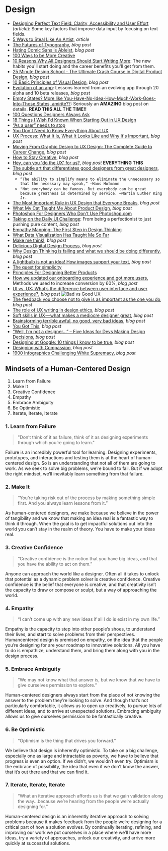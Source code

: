 # Design    

* [Designing Perfect Text Field: Clarity, Accessibility and User Effort](https://uxplanet.org/designing-perfect-text-field-clarity-accessibility-and-user-effort-d03c1e26004b) (_article_): Some key factors that improve data input by focusing on text fields.    
* [5 Ways to Steal Like An Artist](https://medium.com/the-mission/5-ways-to-steal-like-an-artist-a505942bf344#), _article_  
* [The Futures of Typography](https://robinrendle.com/essays/futures-of-typography), _blog post_  
* [Hating Comic Sans is Ableist](https://theestablishment.co/hating-comic-sans-is-ableist-bc4a4de87093), _blog post_  
* [100 Ways to be More Creative](https://medium.com/the-mission/100-ways-to-be-more-creative-bbaa99643fe5)  
* [10 Reasons Why All Designers Should Start Writing More](https://blog.prototypr.io/10-reasons-why-all-designers-should-start-writing-more-f34646a6e06b): The new habits you'll start doing and the career benefits you'll get from them.  
* [25 Minute Design School - The Ultimate Crash Course in Digital Product Design](https://medium.muz.li/23-minute-design-school-6c938dd97f2b), _blog post_  
* [10 Basic Principles of Visual Design](https://blog.prototypr.io/10-basic-principles-of-visual-design-55b86b9f7241), _blog post_ 
* [Evolution of an app](https://m.timingapp.com/evolution-of-a-mac-app-through-20-alphas-and-10-betas-4380f69d8ee1): Lessons learned from an evolving app through 20 alpha and 10 beta releases, _blog post_
* [Empty States? More like You-Have-No-Idea-How-Much-Work-Goes-Into-Those States, amirite??](https://ux.shopify.com/empty-states-more-like-you-have-no-idea-how-much-work-goes-into-those-states-amirite-e0102f58b64e): Seriously an **AMAZING** blog post on details. **READ THIS ALL THE TIME!!**  
* [100 Questions Designers Always Ask](https://medium.com/ux-power-tools/100-questions-designers-always-ask-8b9f441bcd35)  
* [18 Things I Wish I'd Known When Starting Out in UX Design](https://medium.springboard.com/17-things-you-need-to-know-starting-out-in-ux-design-216505f2f1d3)  
* [“As a user” needs to stop](https://blog.prototypr.io/stop-it-with-as-a-user-5feb9b38d920)
* [You Don't Need to Know Everything About UX](https://uxdesign.cc/you-dont-need-to-know-everything-about-ux-9b7abd686ef0)  
* [UX Process: What It Is, What It Looks Like and Why It's Important](https://medium.com/thinking-design/ux-process-what-it-is-what-it-looks-like-and-why-its-important-290640e69531), _blog post_  
* [Moving From Graphic Design to UX Design: The Complete Guide to Career Change](https://medium.com/thinking-design/moving-from-graphic-design-to-ux-design-the-complete-guide-to-career-change-ce645b68f858), _blog post_    
* [How to Stay Creative](https://blog.prototypr.io/how-to-stay-creative-1a70ea0f9ca5), _blog post_  
* [Hey, can you 'do the UX' for us?](https://uxdesign.cc/hey-can-you-do-the-ux-for-us-432a38eac295), _blog post_ **EVERYTHING THIS**  
* [The subtle art that differentiates good designers from great designers](https://uxplanet.org/the-subtle-art-that-differentiates-good-designers-from-great-designers-1ad3557b4c4), _blog post_  
  * `“The ability to simplify means to eliminate the unnecessary so that the necessary may speak,” ―Hans Hofmann`  
  * `"Not everybody can be famous. But everybody can be great because greatness is determined by service. ―Martin Luther King Jr.`
* [The Most Important Rule in UX Design that Everyone Breaks](https://blog.prototypr.io/the-most-important-rule-in-ux-design-that-everyone-breaks-1c1cb188931), _blog post_  
* [What My Cat Taught Me About Product Design](https://blog.prototypr.io/what-my-cat-taught-me-about-product-design-f2c6b5037ddb), _blog post_  
* [Photoshop For Designers Who Don't Use Photoshop.com](https://photoshopfordesignerswhodontusephotoshop.com)  
* [Taking on the Daily UI Challenge](https://blog.prototypr.io/taking-on-the-daily-ui-challenge-f49fc70632ea?ref=prototyprio): From being a perfectionist to just pushing pure content, _blog post_  
* [Empathy Mapping: The First Step in Design Thinking](https://www.nngroup.com/articles/empathy-mapping)  
* [What Data Visualization Has Taught Me So Far](https://hackernoon.com/what-data-visualisation-has-taught-me-so-far-daf750dcfbab)  
* [Make me think!](https://blog.prototypr.io/make-me-think-90b46aa50513), _blog post_  
* [Delicious Digital Design Process](https://medium.com/zajnocrew/delicious-digital-design-process-d16fdc3660d8), _blog post_  
* [Why Design Thinking is failing and what we should be doing differently](https://uxdesign.cc/why-design-thinking-is-failing-and-what-we-should-be-doing-differently-c8842f843b44), _blog post_  
* [A lightbulb is not an idea! How images support your text](https://medium.com/personal-growth/a-lightbulb-is-not-an-idea-549e83514587), _blog post_  
* [The quest for simplicity](https://uxdesign.cc/the-quest-for-simplicity-5c31ae2c553f)  
* [Principles For Designing Better Products](https://uxplanet.org/principles-for-designing-better-products-349f463c9ee5)  
* [How we updated our onboarding experience and got more users](https://medium.freecodecamp.org/how-we-updated-our-onboarding-experience-and-got-more-users-b0cd353677d6), Methods we used to increase conversion by 60%, _blog post_  
* [UI vs. UX: What’s the difference between user interface and user experience?](https://www.usertesting.com/blog/ui-vs-ux), _blog post_  ![Bad vs Good UX](http://usertesting.staging.wpengine.com/wp-content/uploads/2018/10/UXrocks.jpg)  
* [The feedback you choose not to give is as important as the one you do](https://uxdesign.cc/the-feedback-you-choose-not-to-give-is-as-important-as-the-one-you-do-f71e6fa28669), _blog post_    
* [The role of UX writing in design ethics](https://medium.com/dropbox-design/the-role-of-ux-writing-in-design-ethics-e9cbb456234c?ref=heydesigner), _blog post_  
* [Soft skills in UX — what makes a mediocre designer great](https://uxdesign.cc/soft-skills-in-ux-what-makes-a-mediocre-designer-great-13dd8898c739), _blog post_  
* [Brainstorming terrible awful, no good, very bad ideas](https://uxdesign.cc/brainstorming-terrible-awful-no-good-very-bad-ideas-8fc623f835f), _blog post_  
* [You Got This](https://automattic.design/2019/05/22/you-got-this), _blog post_  
* [“Well, I’m not a designer…” – Five Ideas for Devs Making Design Decisions](https://spin.atomicobject.com/2019/08/02/developer-design-decision), _blog post_  
* [Designing at Google: 10 things I know to be true](https://uxdesign.cc/designing-at-google-10-things-i-know-to-be-true-e033d97e5f13), _blog post_  
* [Designing with Compassion](https://medium.com/facebook-design/designing-with-compassion-59a5ca077031), _blog post_  
* [1900 Infographics Challenging White Supremacy](https://www.itsnicethat.com/articles/w-e-b-du-bois-charting-black-lives-house-of-illustration-131119), _blog post_  

## Mindsets of a Human-Centered Design  
1. Learn from Failure
2. Make It
3. Creative Confidence
4. Empathy
5. Embrace Ambiguity
6. Be Optimistic
7. Iterate, Iterate, Iterate

### 1. Learn from Failure
>"Don’t think of it as failure, think of it as designing experiments through which you’re going to learn."

Failure is an incredibly powerful tool for learning. Designing experiments, prototypes, and interactions and testing them is at the heart of human-centered design. So is an understanding that not all of them are going to work. As we seek to solve big problems, we’re bound to fail. But if we adopt the right mindset, we’ll inevitably learn something from that failure.

### 2. Make It
>“You’re taking risk out of the process by making something simple first. And you always learn lessons from it.”

As human-centered designers, we make because we believe in the power of tangibility and we know that making an idea real is a fantastic way to think it through. When the goal is to get impactful solutions out into the world you can’t stay in the realm of theory. You have to make your ideas real.

### 3. Creative Confidence  
> “Creative confidence is the notion that you have big ideas, and that you have the ability to act on them.”  

Anyone can approach the world like a designer. Often all it takes to unlock that potential as a dynamic problem solver is creative confidence. Creative confidence is the belief that everyone is creative, and that creativity isn’t the capacity to draw or compose or sculpt, but a way of approaching the world.  

### 4. Empathy  
>“I can’t come up with any new ideas if all I do is exist in my own life.”  

Empathy is the capacity to step into other people’s shoes, to understand their lives, and start to solve problems from their perspectives. Humancentered design is premised on empathy, on the idea that the people you’re designing for are your roadmap to innovative solutions. All you have to do is empathize, understand them, and bring them along with you in the design process.  

### 5. Embrace Ambiguity  
> “We may not know what that answer is, but we know that we have to give ourselves permission to explore.”  

Human-centered designers always start from the place of not knowing the answer to the problem they’re looking to solve. And though that’s not particularly comfortable, it allows us to open up creatively, to pursue lots of different ideas, and to arrive at unexpected solutions. Embracing ambiguity allows us to give ourselves permission to be fantastically creative.


### 6. Be Optimistic  
>“Optimism is the thing that drives you forward.”  

We believe that design is inherently optimistic. To take on a big challenge, especially one as large and intractable as poverty, we have to believe that progress is even an option. If we didn’t, we wouldn’t even try. Optimism is the embrace of possibility, the idea that even if we don’t know the answer, that it’s out there and that we can find it.    

### 7. Iterate, Iterate, Iterate  
>“What an iterative approach affords us is that we gain validation along the way...because we’re hearing from the people we’re actually designing for.”  

Human-centered design is an inherently iterative approach to solving problems because it makes feedback from the people we’re designing for a critical part of how a solution evolves. By continually iterating, refining, and improving our work we put ourselves in a place where we’ll have more ideas, try a variety of approaches, unlock our creativity, and arrive more quickly at successful solutions.  
